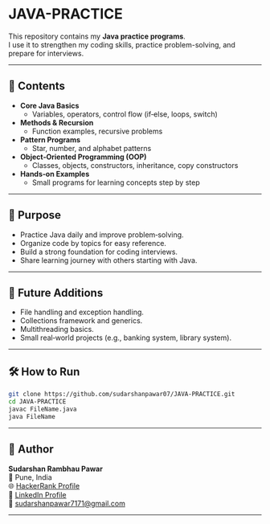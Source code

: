 # JAVA-PRACTICE

This repository contains my **Java practice programs**.  
I use it to strengthen my coding skills, practice problem-solving, and prepare for interviews.

---

## 📌 Contents

- **Core Java Basics**  
  - Variables, operators, control flow (if‑else, loops, switch)  
- **Methods & Recursion**  
  - Function examples, recursive problems  
- **Pattern Programs**  
  - Star, number, and alphabet patterns  
- **Object‑Oriented Programming (OOP)**  
  - Classes, objects, constructors, inheritance, copy constructors  
- **Hands‑on Examples**  
  - Small programs for learning concepts step by step  

---

## 🎯 Purpose

- Practice Java daily and improve problem‑solving.  
- Organize code by topics for easy reference.  
- Build a strong foundation for coding interviews.  
- Share learning journey with others starting with Java.  

---

## 🚀 Future Additions

- File handling and exception handling.  
- Collections framework and generics.  
- Multithreading basics.  
- Small real‑world projects (e.g., banking system, library system).  

---

## 🛠 How to Run

```bash
git clone https://github.com/sudarshanpawar07/JAVA-PRACTICE.git
cd JAVA-PRACTICE
javac FileName.java
java FileName
```

---

## 👤 Author

**Sudarshan Rambhau Pawar**  
📍 Pune, India  
🌐 [HackerRank Profile](https://www.hackerrank.com/profile/sudarshanpawar01)  
💼 [LinkedIn Profile](https://www.linkedin.com/in/sudarshan-pawar01/)  
📧 sudarshanpawar7171@gmail.com  

---
